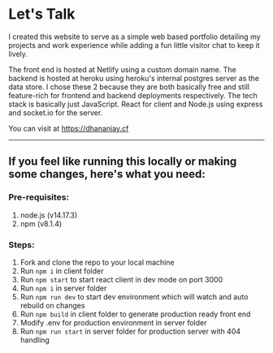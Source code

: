 # Let's Talk

I created this website to serve as a simple web based portfolio detailing my projects and work experience while adding a fun little visitor chat to keep it lively.

The front end is hosted at Netlify using a custom domain name.
The backend is hosted at heroku using heroku's internal postgres server as the data store. I chose these 2 because they are both basically free and still feature-rich for frontend and backend deployments respectively.
The tech stack is basically just JavaScript. React for client and Node.js using express and socket.io for the server.

You can visit at https://dhananjay.cf

---

## If you feel like running this locally or making some changes, here's what you need:

### Pre-requisites:

1. node.js (v14.17.3)
2. npm (v8.1.4)

### Steps:

1. Fork and clone the repo to your local machine
2. Run `npm i` in client folder
3. Run `npm start` to start react client in dev mode on port 3000
4. Run `npm i` in server folder
5. Run `npm run dev` to start dev environment which will watch and auto rebuild on changes
6. Run `npm build` in client folder to generate production ready front end
7. Modify .env for production environment in server folder
8. Run `npm run start` in server folder for production server with 404 handling
